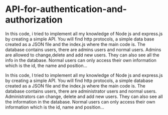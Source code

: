 # API-for-authentication-and-authorization
In this code, i tried to implement all my knowledge of Node js and express.js by creating a simple API. You will find http protocols, a simple data base created as a JSON file and the index.js where the main code is. The database contains users, there are admins users and normal users. Admins are allowed to change,delete and add new users. They can also see all the info in the database. Normal users can only access their own information which is the id, the name and position...

In this code, I tried to implement all my knowledge of Node js and express.js by creating a simple API. You will find http protocols, a simple database created as a JSON file and the index.js where the main code is. The database contains users, there are administrator users and normal users. Administrators can change, delete and add new users. They can also see all the information in the database. Normal users can only access their own information which is the id, name and position...

